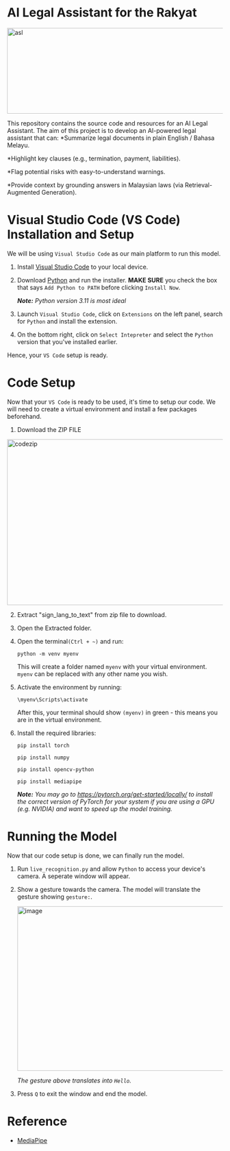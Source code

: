 # AI Legal Assistant for the Rakyat
<img width="800" height="200" alt="asl" src="https://cdn.prod.website-files.com/672b8fcccce3fc53bb92fb97/672bab1defe652cd000583cc_1.png" />

This repository contains the source code and resources for an AI Legal Assistant. The aim of this project is to develop an AI-powered legal assistant that can:
*Summarize legal documents in plain English / Bahasa Melayu.

*Highlight key clauses (e.g., termination, payment, liabilities).

*Flag potential risks with easy-to-understand warnings.

*Provide context by grounding answers in Malaysian laws (via Retrieval-Augmented Generation).

# Visual Studio Code (VS Code) Installation and Setup
We will be using `Visual Studio Code` as our main platform to run this model.
 1. Install [Visual Studio Code](https://code.visualstudio.com/) to your local device.
    
 2. Download [Python](https://www.python.org/downloads/) and run the installer. **MAKE SURE** you check the box that says `Add Python to PATH` before clicking `Install Now`.
    
    _**Note:** Python version 3.11 is most ideal_
    
 4. Launch `Visual Studio Code`, click on `Extensions` on the left panel, search for `Python` and install the extension.

 5. On the bottom right, click on `Select Intepreter` and select the `Python` version that you've installed earlier.

 Hence, your `VS Code` setup is ready.

 # Code Setup
 Now that your `VS Code` is ready to be used, it's time to setup our code. We will need to create a virtual environment and install a few packages beforehand.

  1. Download the ZIP FILE
<img width="619" height="387" alt="codezip" src="https://bpb-us-e1.wpmucdn.com/sites.northwestern.edu/dist/b/3044/files/2021/05/github.png" />

  2. Extract "sign_lang_to_text" from zip file to download.

  3. Open the Extracted folder.

  4. Open the terminal`(Ctrl + ~)` and run:
     ```
     python -m venv myenv
     ```
     This will create a folder named `myenv` with your virtual environment. `myenv` can be replaced with any other name you wish.

  5. Activate the environment by running:
     ```
     \myenv\Scripts\activate
     ```
     After this, your terminal should show `(myenv)` in green - this means you are in the virtual environment.

  6. Install the required libraries:
     ```
     pip install torch
     ```
     ```
     pip install numpy
     ```
     ```
     pip install opencv-python
     ```
     ```
     pip install mediapipe
     ```
     ***Note:** You may go to https://pytorch.org/get-started/locally/ to install the correct version of PyTorch for your system if you are using a GPU (e.g. NVIDIA) and want to speed up the model training.*
     
# Running the Model
  Now that our code setup is done, we can finally run the model.

  1. Run `live_recognition.py` and allow `Python` to access your device's camera. A seperate window will appear.
  2. Show a gesture towards the camera. The model will translate the gesture showing `gesture:`.

     <img width="481" height="384" alt="image" src="https://github.com/user-attachments/assets/b2d5b893-3aa4-414e-b66a-820e55137b82" />

     _The gesture above translates into `Hello`._

  3. Press `Q` to exit the window and end the model.

     

     



     

     

     
 
    
      




# Reference
* [MediaPipe](https://mediapipe.dev/)
